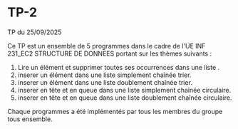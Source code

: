 # TP-2 
TP du 25/09/2025


Ce TP est un ensemble de 5 programmes dans le cadre de l'UE INF 231_EC2
STRUCTURE DE DONNEES  portant sur les thèmes suivants : 
1. Lire un élément et supprimer toutes ses occurrences dans une liste .
2. inserer un élément dans une liste simplement chaînée trier.
3. inserer un élément dans une liste doublement chaînée trier.
4. inserer en tête et en queue dans une liste simplement chaînée circulaire.
5. inserer en tête et en queue dans une liste doublement chaînée circulaire.

Chaque programmes a été implémentés par tous les membres du groupe tous ensemble. 
